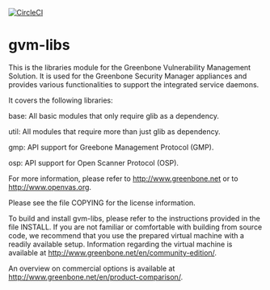[![CircleCI](https://circleci.com/gh/greenbone/gvm-libs/tree/master.svg?style=svg)](https://circleci.com/gh/greenbone/gvm-libs/tree/master)

gvm-libs
========

This is the libraries module for the Greenbone Vulnerability Management Solution.
It is used for the Greenbone Security Manager appliances and provides various
functionalities to support the integrated service daemons.

It covers the following libraries:

base: All basic modules that only require glib as a dependency.

util: All modules that require more than just glib as dependency.

gmp: API support for Greebone Management Protocol (GMP).

osp: API support for Open Scanner Protocol (OSP).

For more information, please refer to http://www.greenbone.net or
to http://www.openvas.org.

Please see the file COPYING for the license information.

To build and install gvm-libs, please refer to the instructions provided in the
file INSTALL.  If you are not familiar or comfortable with building from source
code, we recommend that you use the prepared virtual machine with a readily
available setup.  Information regarding the virtual machine is available
at http://www.greenbone.net/en/community-edition/.

An overview on commercial options is available at
http://www.greenbone.net/en/product-comparison/.
